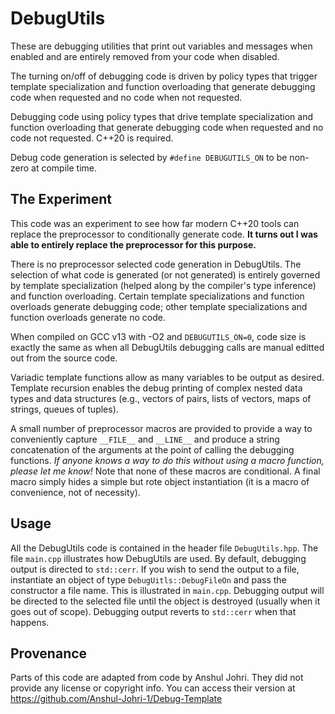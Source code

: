 # DebugUtils

These are debugging utilities that print out variables and messages when enabled and are entirely removed
from your code when disabled.

The turning on/off of debugging code is driven by policy types that trigger template specialization and 
function overloading that generate debugging code when requested and no code when not requested.

Debugging code using policy types that drive template specialization and function overloading 
that generate debugging code when requested and no code not requested.  C++20 is required.

Debug code generation is selected by `#define DEBUGUTILS_ON` to be non-zero at compile time.  

## The Experiment

This code was an experiment to see how far modern C++20 tools can replace the preprocessor to conditionally 
generate code.  **It turns out I was able to entirely replace the preprocessor for this purpose.**

There is no preprocessor selected code generation in DebugUtils.  The selection of what code is generated 
(or not generated) is entirely governed by template specialization (helped along by the compiler's type inference) 
and function overloading.  Certain template specializations and function overloads 
generate debugging code; other template specializations and function overloads generate no code.

When compiled on GCC v13 with -O2 and `DEBUGUTILS_ON=0`, code size is exactly the same as when all 
DebugUtils debugging calls are manual editted out from the source code.

Variadic template functions allow as many variables to be output as desired.  Template recursion
enables the debug printing of complex nested data types and data structures (e.g., vectors of pairs, 
lists of vectors, maps of strings, queues of tuples).

A small number of preprocessor macros are provided to provide a way to conveniently capture `__FILE__` and 
`__LINE__` and produce a string concatenation of the arguments at the point of calling the debugging 
functions.  *If anyone knows a way to do this without using a macro function, please let me know!*  Note that none of these 
macros are conditional.  A final macro simply hides a simple but rote object instantiation (it is a macro of 
convenience, not of necessity). 

## Usage

All the DebugUtils code is contained in the header file `DebugUtils.hpp`.  The file `main.cpp` illustrates
how DebugUtils are used.  By default, debugging output is directed to `std::cerr`.  If you wish to send the
output to a file, instantiate an object of type `DebugUitls::DebugFileOn` and pass the constructor a file name.
This is illustrated in `main.cpp`.  Debugging output will be directed to the selected file until the object 
is destroyed (usually when it goes out of scope).  Debugging output reverts to `std::cerr` when that happens.

## Provenance

Parts of this code are adapted from code by Anshul Johri.  They did not provide any license or copyright info.
You can access their version at https://github.com/Anshul-Johri-1/Debug-Template

